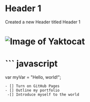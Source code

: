 # Header 1 


Created a new Header titled Header 1
# ![Image of Yaktocat](https://octodex.github.com/images/yaktocat.png)
# ``` javascript
var myVar = "Hello, world!";
```
- [] Turn on GitHub Pages
- [] Outline my portfolio
 -[] Introduce myself to the world
